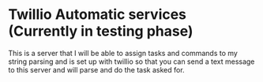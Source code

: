# Twillio Automatic services (Currently in testing phase)

This is a server that I will be able to assign tasks and commands to my string parsing and is set up with twillio so that you can send a text message to this server and will parse and do the task asked for.

